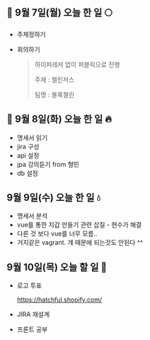 ## :pig2: 9월 7일(월) 오늘 한 일 :full_moon:

* 주제정하기

* 회의하기

  > 하이퍼레저 없이 퍼블릭으로 진행
  >
  > 주제 : 챌린저스
  >
  > 팀명 : 블록챌린



## :pig2: 9월 8일(화) 오늘 한 일 :fire:

* 명세서 읽기
* jira 구성
* api 설정
* jpa 강의듣기 from 형민
* db 설정



## 9월 9일(수) 오늘 한 일 :droplet:

* 명세서 분석
* vue를 통한 지갑 만들기 관련 삽질 - 현수가 해결
* 다른 것 보다 vue를 너무 모름.. 
* 거지같은 vagrant. 걔 때문에 되는것도 안된다 ^^



## 9월 10일(목) 오늘 할 일 :deciduous_tree:

* 로고 투표

  https://hatchful.shopify.com/

* JIRA 재설계

* 프론트 공부